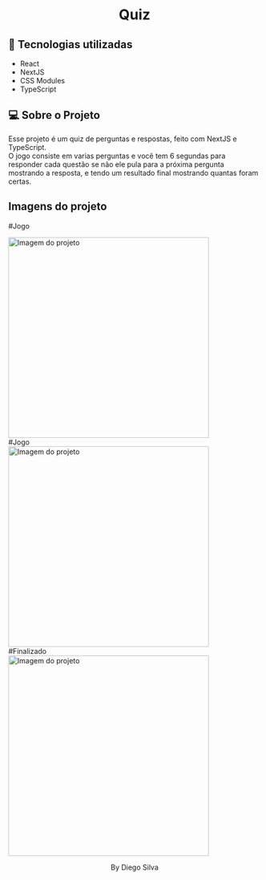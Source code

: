 <h1 align="center"> Quiz </h1>

## 🚀 Tecnologias utilizadas

- React
- NextJS
- CSS Modules
- TypeScript

## 💻 Sobre o Projeto

Esse projeto é um quiz de perguntas e respostas, feito com NextJS e TypeScript.
<br>
O jogo consiste em varias perguntas e você tem 6 segundas para responder cada questão se não ele pula para a próxima pergunta mostrando a resposta, e tendo um resultado final mostrando quantas foram certas.
<br>

## Imagens do projeto

#Jogo

<img alt="Imagem do projeto" title="Desktop" src="https://i.ibb.co/yY4gTg0/img2.png" width="400px" />
<br>
#Jogo
<br>
<img alt="Imagem do projeto" title="Desktop" src="https://i.ibb.co/LQcTXXR/img4.png" width="400px" />
<br>
#Finalizado
<br>
<img alt="Imagem do projeto" title="Desktop" src="https://i.ibb.co/xLWKZYm/img1.png" width="400px" />
<br>

 <p align="center">By Diego Silva<p>
